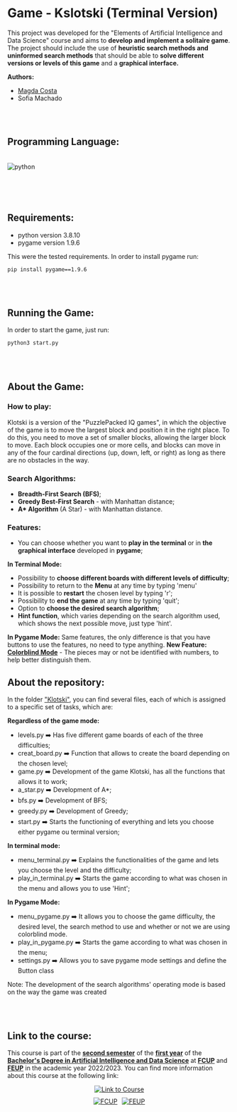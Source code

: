 # Game - Kslotski (Terminal Version)

This project was developed for the "Elements of Artificial Intelligence and Data Science" course and aims to **develop and implement a solitaire game**. The project should include the use of **heuristic search methods and uninformed search methods** that should be able to **solve different versions or levels of this game** and a **graphical interface.**

**Authors:**
- [Magda Costa](https://github.com/Maguids)
- Sofia Machado

<br></br>

## Programming Language:

<div style = "display: inline_block"><br/>
  <img align="center" alt="python" src="https://img.shields.io/badge/Python-3776AB?style=for-the-badge&logo=python&logoColor=white" />
</div><br/>

<br></br>

## Requirements:

- python version 3.8.10
- pygame version 1.9.6

This were the tested requirements.
In order to install pygame run:
```bash 
pip install pygame==1.9.6
```

<br></br>

## Running the Game:
In order to start the game, just run:

```bash 
python3 start.py
```

<br></br>

## About the Game:

### How to play:
Klotski is a version of the "PuzzlePacked IQ games", in which the objective of the game is to move the largest block and position it in the right place. To do this, you need to move a set of smaller blocks, allowing the larger block to move. Each block occupies one or more cells, and blocks can move in any of the four cardinal directions (up, down, left, or right) as long as there are no obstacles in the way.

### Search Algorithms:
- **Breadth-First Search (BFS)**;
- **Greedy Best-First Search** - with Manhattan distance;
- **A\* Algorithm** (A Star) - with Manhattan distance.

### Features:
- You can choose whether you want to **play in the terminal** or in **the graphical interface** developed in **pygame**;

**In Terminal Mode:**
- Possibility to **choose different boards with different levels of difficulty**;
- Possibility to return to the **Menu** at any time by typing 'menu'
- It is possible to **restart** the chosen level by typing 'r';
- Possibility to **end the game** at any time by typing 'quit';
- Option to **choose the desired search algorithm**;
- **Hint function**, which varies depending on the search algorithm used, which shows the next possible move, just type 'hint'.

**In Pygame Mode:**
Same features, the only difference is that you have buttons to use the features, no need to type anything.
**New Feature:** **<u>Colorblind Mode</u>** - The pieces may or not be identified with numbers, to help better distinguish them.

## About the repository:
In the folder <u>"Klotski"</u>, you can find several files, each of which is assigned to a specific set of tasks, which are:

**Regardless of the game mode:**
- levels.py ➡️ Has five different game boards of each of the three difficulties;
- creat_board.py ➡️ Function that allows to create the board depending on the chosen level;
- game.py ➡️ Development of the game Klotski, has all the functions that allows it to work; 
- a_star.py ➡️ Development of A*;
- bfs.py ➡️ Development of BFS;
- greedy.py ➡️ Development of Greedy;
- start.py ➡️ Starts the functioning of everything and lets you choose either pygame ou terminal version;

**In terminal mode:**
- menu_terminal.py ➡️ Explains the functionalities of the game and lets you choose the level and the difficulty;
- play_in_terminal.py ➡️ Starts the game according to what was chosen in the menu and allows you to use 'Hint';

**In Pygame Mode:**
- menu_pygame.py ➡️ It allows you to choose the game difficulty, the desired level, the search method to use and whether or not we are using colorblind mode.
- play_in_pygame.py ➡️ Starts the game according to what was chosen in the menu;
- settings.py ➡️ Allows you to save pygame mode settings and define the Button class

Note: The development of the search algorithms' operating mode is based on the way the game was created

<br></br>

## Link to the course: 

This course is part of the **<u>second semester</u>** of the **<u>first year</u>** of the **<u>Bachelor's Degree in Artificial Intelligence and Data Science</u>** at **<u>FCUP</u>** and **<u>FEUP</u>** in the academic year 2022/2023. You can find more information about this course at the following link:

<div style="display: flex; flex-direction: column; align-items: center; gap: 10px;">
  <a href="hhttps://sigarra.up.pt/fcup/pt/UCURR_GERAL.FICHA_UC_VIEW?pv_ocorrencia_id=507945">
    <img alt="Link to Course" src="https://img.shields.io/badge/Link_to_Course-0077B5?style=for-the-badge&logo=logoColor=white" />
  </a>

  <div style="display: flex; gap: 10px; justify-content: center;">
    <a href="https://sigarra.up.pt/fcup/pt/web_page.inicial">
      <img alt="FCUP" src="https://img.shields.io/badge/FCUP-808080?style=for-the-badge&logo=logoColor=grey" />
    </a>
    <a href="https://sigarra.up.pt/feup/pt/web_page.inicial">
      <img alt="FEUP" src="https://img.shields.io/badge/FEUP-808080?style=for-the-badge&logo=logoColor=grey" />
    </a>
  </div>
</div>

